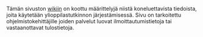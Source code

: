 Tämän sivuston [wikiin](https://github.com/digabi/ilmoittautuminen/wiki) on koottu määrittelyjä niistä koneluettavista tiedoista, joita käytetään ylioppilastutkinnon järjestämisessä. Sivu on tarkoitettu ohjelmistokehittäjille joiden palvelut luovat ilmoittautumistietoja tai vastaanottavat tulostietoja.
